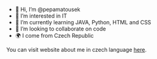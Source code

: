 - 👋 Hi, I’m @pepamatousek
- 👀 I’m interested in IT
- 🌱 I’m currently learning JAVA, Python, HTML and CSS
- 💞️ I’m looking to collaborate on code
- 🌍 I come from Czech Republic

You can visit website about me in czech language [here](http://pepamatousek.cekuj.net/).

<!---
pepamatousek/pepamatousek is a ✨ special ✨ repository because its `README.md` (this file) appears on your GitHub profile.
You can click the Preview link to take a look at your changes.
--->
